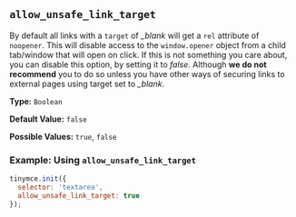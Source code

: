 ## `allow_unsafe_link_target`

By default all links with a `target` of *_blank* will get a `rel` attribute of `noopener`. This will disable access to the `window.opener` object from a child tab/window that will open on click. If this is not something you care about, you can disable this option, by setting it to *false*. Although **we do not recommend** you to do so unless you have other ways of securing links to external pages using target set to *_blank*.

**Type:** `Boolean`

**Default Value:** `false`

**Possible Values:** `true`, `false`

### Example: Using `allow_unsafe_link_target`

```js
tinymce.init({
  selector: 'textarea',
  allow_unsafe_link_target: true
});
```
